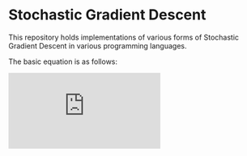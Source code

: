 # Stochastic Gradient Descent

This repository holds implementations of various forms of Stochastic Gradient Descent in various programming languages.

The basic equation is as follows: 

![equation](http://www.sciweavers.org/tex2img.php?eq=Basic%20Stochastic%20Gradient%20Descent%0A%0A%24e_%7Bui%7D%24%20is%20the%20associated%20prediction%20error%20%0A%0A%20%24q_i%5ET%5Ccdot%20p_u%24%20yields%20a%20rating%20prediction%20from%20user%20%24u%24%20to%20item%20%24i%24%0A%0A%20%24r_%7Bui%7D%24%20is%20a%20known%20user%20to%20item%20ranking%20from%20user%20%24u%24%20to%20item%20%24i%24%0A%0A%20%24p_u%24%20is%20user%20%24u%24%27s%20latent%20factors%20vector%0A%0A%20%24q_i%24%20is%20item%20%24i%24%27s%20latent%20factors%20vector%0A%0A%20%24%5Cgamma%24%20is%20the%20learning%20rate%20constant%0A%0A%20%24%5Clambda%24%20is%20also%20a%20constant%20value%0A%0A%24%24%0Ae_%7Bui%7D%20%3A%3D%20r_%7Bui%7D%20-%20q%5ET_i%5Ccdot%20p_u%0A%24%24%0A%24%24%0Aq_i%20%5Cleftarrow%20q_i%20%2B%20%5Cgamma%5Ccdot%28e_%7Bui%7D%5Ccdot%20p_u%20-%20%5Clambda%5Ccdot%20q_i%29%0A%24%24%0A%24%24%0Ap_u%20%5Cleftarrow%20p_u%20%2B%20%5Cgamma%5Ccdot%28e_%7Bui%7D%5Ccdot%20q_i%20-%20%5Clambda%5Ccdot%20p_u%29%0A%24%24%0A%0A%0AThe%20above%20calculations%20are%20run%20iteratively%20until%20convergence%20upon%20a%20minimized%20%24e_%7Bui%7D%24%20value.&bc=White&fc=Black&im=png&fs=12&ff=arev&edit=0a)
